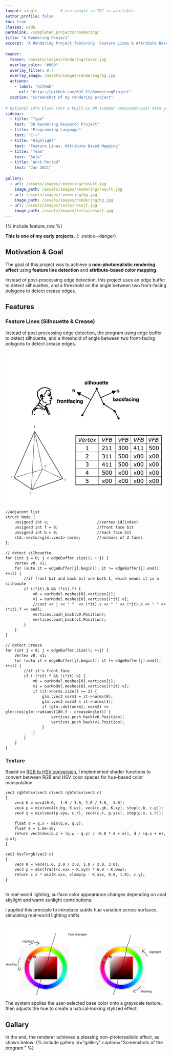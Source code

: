 ```yaml
---
layout: single          # use single so TOC is available
author_profile: false
toc: true
classes: wide
permalink: /completed_projects/rendering/
title: "A Rendering Project"
excerpt: "A Rendering Project featuring  Feature Lines & Attribute Based Mapping"

header:
  teaser: /assets/images/rendering/cover.jpg
  overlay_color: "#000"
  overlay_filter: 0.7
  overlay_image: /assets/images/rendering/bg.jpg
  actions:
    - label: "GitHub"
      url: "https://github.com/KoS-Y1/RenderingProject"
  caption: "Screenshot of my rendering project"

# Optional info block (not a built-in MM sidebar component—just data you can render manually if you want)
sidebar:
  - title: "Type"
    text: "3D Rendering Research Project"
  - title: "Programming Language"
    text: "C++"
  - title: "Highlight"
    text: "Feature Lines; Attribute Based Mapping"
  - title: "Team"
    text: "Solo"
  - title: "Work Period"
    text: "Jan 2021"

gallery:
  - url: /assets/images/rendering/result.jpg
    image_path: /assets/images/rendering/result.jpg
  - url: /assets/images/rendering/bg.jpg
    image_path: /assets/images/rendering/bg.jpg
  - url: /assets/images/tesla/result.jpg
    image_path: /assets/images/tesla/result.jpg
---
```


{% include feature_row %}

**This is one of my early projects.**
{: .notice--danger}

## Motivation & Goal

The goal of this project was to achieve a **non-photorealistic rendering effect** using **feature line detection** and **attribute-based color mapping**.  

Instead of post-processing edge detection, this project uses an edge buffer to detect silhouettes, and a threshold on the angle between two front-facing polygons to detect crease edges.


## Features

### Feature Lines (Silhouette & Crease)

Instead of post processing edge detection, the program using edge buffer to detect silhouette, and a threshold of angle between two front-facing polygons to detect crease edges.

![silhouette](/assets/images/rendering/silhouette.png)

```
//adjacent list
struct Node {
    unsigned int v;                     //vertex id(index)
    unsigned int f = 0;                 //front face bit
    unsigned int b = 0;                 //back face bit
    std::vector<glm::vec3> norms;       //normals of 2 faces
};

// detect silhouette
for (int j = 0; j < edgeBuffer.size(); ++j) {
    Vertex v0, v1;
    for (auto it = edgeBuffer[j].begin(); it != edgeBuffer[j].end(); ++it) {
        //if front bit and back bit are both 1, which means it is a silhooute
        if ((*it).b && (*it).f) {
            v0 = ourModel.meshes[0].vertices[j];
            v1 = ourModel.meshes[0].vertices[(*it).v];
            //cout << j << " "  << (*it).v << " " << (*it).b << " " << (*it).f << endl;
            vertices.push_back(v0.Position);
            vertices.push_back(v1.Position);
        }
    }
}

// detect crease
for (int j = 0; j < edgeBuffer.size(); ++j) {
    Vertex v0, v1;
    for (auto it = edgeBuffer[j].begin(); it != edgeBuffer[j].end(); ++it) {
        //if it's front face
        if (!(*it).f && !(*it).b) {
            v0 = ourModel.meshes[0].vertices[j];
            v1 = ourModel.meshes[0].vertices[(*it).v];
            if (it->norms.size() >= 2) {
                glm::vec3 norm1 = it->norms[0];
                glm::vec3 norm2 = it->norms[1];
                if (glm::dot(norm1, norm2) <= glm::cos(glm::radians(180.f - creaseAngle))) {
                    vertices.push_back(v0.Position);
                    vertices.push_back(v1.Position);
                }
            }
        }
    }
}
```

### Texture
Based on [RGB to HSV conversion](http://lolengine.net/blog/2013/07/27/rgb-to-hsv-in-glsl), I implemented shader functions to convert between RGB and HSV color spaces for hue-based color manipulation.

```
vec3 rgbTohsv(vec3 c)vec3 rgbTohsv(vec3 c)
{
    vec4 K = vec4(0.0, -1.0 / 3.0, 2.0 / 3.0, -1.0);
    vec4 p = mix(vec4(c.bg, K.wz), vec4(c.gb, K.xy), step(c.b, c.g));
    vec4 q = mix(vec4(p.xyw, c.r), vec4(c.r, p.yzx), step(p.x, c.r));

    float d = q.x - min(q.w, q.y);
    float e = 1.0e-10;
    return vec3(abs(q.z + (q.w - q.y) / (6.0 * d + e)), d / (q.x + e), q.x);
}

vec3 hsvTorgb(vec3 c)
{
    vec4 K = vec4(1.0, 2.0 / 3.0, 1.0 / 3.0, 3.0);
    vec3 p = abs(fract(c.xxx + K.xyz) * 6.0 - K.www);
    return c.z * mix(K.xxx, clamp(p - K.xxx, 0.0, 1.0), c.y);
}
  
```

In real-world lighting, surface color appearance changes depending on cool skylight and warm sunlight contributions.


I applied this principle to introduce subtle hue variation across surfaces, simulating real-world lighting shifts.

![Hue Changes Example](/assets/images/rendering/hue.png)

The system applies the user-selected base color onto a grayscale texture, then adjusts the hue to create a natural-looking stylized effect.

## Gallary  
In the end, the renderer achieved a pleasing non-photorealistic effect, as shown below:
{% include gallery id="gallery" caption="Screenshots of the program." %}
